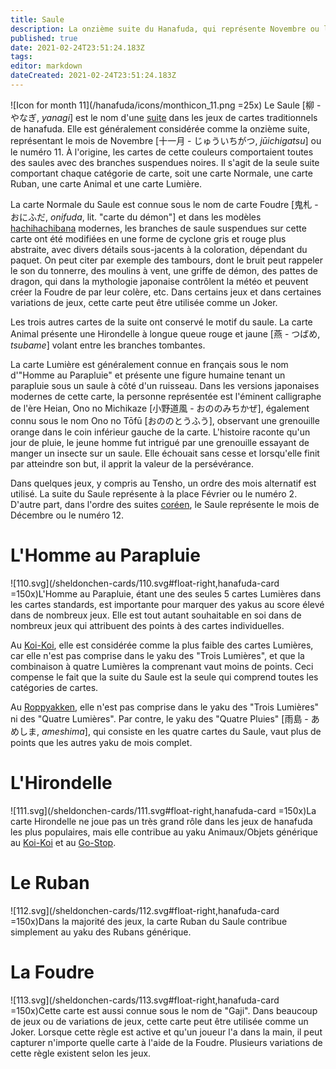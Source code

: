 ```yaml
---
title: Saule
description: La onzième suite du Hanafuda, qui représente Novembre ou le numéro 11
published: true
date: 2021-02-24T23:51:24.183Z
tags: 
editor: markdown
dateCreated: 2021-02-24T23:51:24.183Z
---
```


![Icon for month 11](/hanafuda/icons/monthicon_11.png =25x) Le Saule [柳 - やなぎ, *yanagi*] est le nom d'une [suite](/fr/hanafuda/guide/suites) dans les jeux de cartes traditionnels de hanafuda. Elle est généralement considérée comme la onzième suite, représentant le mois de Novembre [十一月 - じゅういちがつ, *jūichigatsu*] ou le numéro 11. À l'origine, les cartes de cette couleurs comportaient toutes des saules avec des branches suspendues noires.  Il s'agit de la seule suite comportant chaque catégorie de carte, soit une carte Normale, une carte Ruban, une carte Animal et une carte Lumière.

La carte Normale du Saule est connue sous le nom de carte Foudre [鬼札 - おにふだ, *onifuda*, lit. "carte du démon"] et dans les modèles [hachihachibana](/en/hanafuda/patterns/hachihachibana) modernes, les branches de saule suspendues sur cette carte ont été modifiées en une forme de cyclone gris et rouge plus abstraite, avec divers détails sous-jacents à la coloration, dépendant du paquet. On peut citer par exemple des tambours, dont le bruit peut rappeler le son du tonnerre, des moulins à vent, une griffe de démon, des pattes de dragon, qui dans la mythologie japonaise contrôlent la météo et peuvent créer la Foudre de par leur colère, etc. Dans certains jeux et dans certaines variations de jeux, cette carte peut être utilisée comme un Joker. 

Les trois autres cartes de la suite ont conservé le motif du saule. La carte Animal présente une Hirondelle à longue queue rouge et jaune [燕 - つばめ, *tsubame*] volant entre les branches tombantes. 

La carte Lumière est généralement connue en français sous le nom d'"Homme au Parapluie" et présente une figure humaine tenant un parapluie sous un saule à côté d'un ruisseau. Dans les versions japonaises modernes de cette carte, la personne représentée est l'éminent calligraphe de l'ère Heian, Ono no Michikaze [小野道風 - おののみちかぜ], également connu sous le nom Ono no Tōfū [おののとうふう], observant une  grenouille orange dans le coin inférieur gauche de la carte. L'histoire raconte qu'un jour de pluie, le jeune homme fut intrigué par une grenouille essayant de manger un insecte sur un saule. Elle échouait sans cesse et lorsqu'elle finit par atteindre son but, il apprit la valeur de la persévérance. 

Dans quelques jeux, y compris au Tensho, un ordre des mois alternatif est utilisé. La suite du Saule représente à la place Février ou le numéro 2. D'autre part, dans l'ordre des suites [coréen](/en/hanafuda/hwatu), le Saule représente le mois de Décembre ou le numéro 12.

# L'Homme au Parapluie
![110.svg](/sheldonchen-cards/110.svg#float-right,hanafuda-card =150x)L'Homme au Parapluie, étant une des seules 5 cartes Lumières dans les cartes standards, est importante pour marquer des yakus au score élevé dans de nombreux jeux. Elle est tout autant souhaitable en soi dans de nombreux jeux qui attribuent des points à des cartes individuelles.

Au [Koi-Koi](/en/hanafuda/games/koi-koi), elle est considérée comme la plus faible des cartes Lumières, car elle n'est pas comprise dans le yaku des "Trois Lumières", et que la combinaison à quatre Lumières la comprenant vaut moins de points. Ceci compense le fait que la suite du Saule est la seule qui comprend toutes les catégories de cartes. 

Au [Roppyakken](/en/hanafuda/games/roppyakken), elle n'est pas comprise dans le yaku des "Trois Lumières" ni des "Quatre Lumières". Par contre, le yaku des "Quatre Pluies" [雨島 - あめしま, *ameshima*], qui consiste en les quatre cartes du Saule, vaut plus de points que les autres yaku de mois complet. 


# L'Hirondelle
![111.svg](/sheldonchen-cards/111.svg#float-right,hanafuda-card =150x)La carte Hirondelle ne joue pas un très grand rôle dans les jeux de hanafuda les plus populaires, mais elle contribue au yaku Animaux/Objets générique au [Koi-Koi](/en/hanafuda/games/koi-koi) et au [Go-Stop](/en/hanafuda/games/go-stop).

# Le Ruban
![112.svg](/sheldonchen-cards/112.svg#float-right,hanafuda-card =150x)Dans la majorité des jeux, la carte Ruban du Saule contribue simplement au yaku des Rubans générique. 

# La Foudre
![113.svg](/sheldonchen-cards/113.svg#float-right,hanafuda-card =150x)Cette carte est aussi connue sous le nom de "Gaji". Dans beaucoup de jeux ou de variations de jeux, cette carte peut être utilisée comme un Joker. Lorsque cette règle est active et qu'un joueur l'a dans la main, il peut capturer n'importe quelle carte à l'aide de la Foudre. Plusieurs variations de cette règle existent selon les jeux. 
